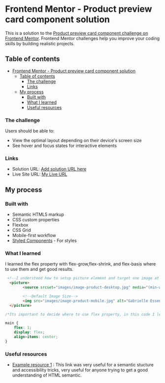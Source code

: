 # Frontend Mentor - Product preview card component solution

This is a solution to the [Product preview card component challenge on Frontend Mentor](https://www.frontendmentor.io/challenges/product-preview-card-component-GO7UmttRfa). Frontend Mentor challenges help you improve your coding skills by building realistic projects. 

## Table of contents

- [Frontend Mentor - Product preview card component solution](#frontend-mentor---product-preview-card-component-solution)
  - [Table of contents](#table-of-contents)
    - [The challenge](#the-challenge)
    - [Links](#links)
  - [My process](#my-process)
    - [Built with](#built-with)
    - [What I learned](#what-i-learned)
    - [Useful resources](#useful-resources)


### The challenge

Users should be able to:

- View the optimal layout depending on their device's screen size
- See hover and focus states for interactive elements

### Links

- Solution URL: [Add solution URL here](https://your-solution-url.com)
- Live Site URL: [My Live URL](https://product-preview-card-three-eta.vercel.app/)

## My process

### Built with

- Semantic HTML5 markup
- CSS custom properties
- Flexbox
- CSS Grid
- Mobile-first workflow
- [Styled Components](https://sass-lang.com/guide/) - For styles


### What I learned

I learned the flex property with flex-grow,flex-shrink, and flex-basis where to use them and get good results.

```html
 <!--I understood how to setup picture element and target one image at a time for different devices and resolution. -->
  <picture>
        <source srcset="images/image-product-desktop.jpg" media="(min-width:700px)">

        <!--Default Image Size-->
        <img src="images/image-product-mobile.jpg" alt="Gabrielle Essence Eau De Parfum">
  </picture>
```

```scss
/*Its important to decide where to use flex property, in this code I learned how to occupy full canvas of the body and control the alignment of content*/

main {
    flex: 1;
    display: flex;
    align-items: center;
}

```

### Useful resources

- [Example resource 1](https://fedmentor.dev/posts/html-plan-product-preview/) : This link was very useful for a semantic stucture and accessibility tricks, very useful for anyone trying to get a good understanding of HTML semantic.
